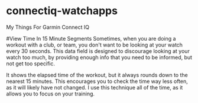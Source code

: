 # connectiq-watchapps
My Things For Garmin Connect IQ


#View Time In 15 Minute Segments
Sometimes, when you are doing a workout with a club, or team, you don't want to be looking at your watch every 30 seconds. This data field is designed to discourage looking at your watch too much, by providing enough info that you need to be informed, but not get too specific.

It shows the elapsed time of the workout, but it always rounds down to the nearest 15 minutes. This encourages you to check the time way less often, as it will likely have not changed. I use this technique all of the time, as it allows you to focus on your training. 
